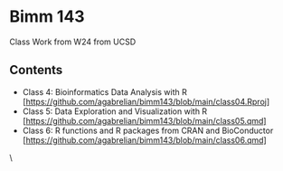 # Bimm 143

Class Work from W24 from UCSD

## Contents

- Class 4: Bioinformatics Data Analysis with R [https://github.com/agabrelian/bimm143/blob/main/class04.Rproj]
- Class 5: Data Exploration and Visualization with R [https://github.com/agabrelian/bimm143/blob/main/class05.qmd]
- Class 6: R functions and R packages from CRAN and BioConductor [https://github.com/agabrelian/bimm143/blob/main/class06.qmd]

\
